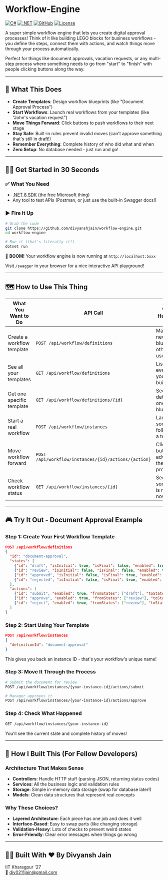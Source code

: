 # Workflow-Engine

[![C#](https://img.shields.io/badge/language-CSharp-blue.svg)](https://learn.microsoft.com/en-us/dotnet/csharp/)
[![.NET](https://img.shields.io/badge/framework-.NET_8.0-blueviolet.svg)](https://dotnet.microsoft.com/)
[![GitHub](https://img.shields.io/badge/hosted_on-GitHub-black?logo=github)](https://github.com/divyanshjain/workflow-engine)
[![License](https://img.shields.io/badge/license-MIT-lightgrey.svg)](LICENSE)

A super simple workflow engine that lets you create digital approval processes! Think of it like building LEGO blocks for business workflows - you define the steps, connect them with actions, and watch things move through your process automatically.

Perfect for things like document approvals, vacation requests, or any multi-step process where something needs to go from "start" to "finish" with people clicking buttons along the way.

---

## 🎯 What This Does

- **Create Templates**: Design workflow blueprints (like "Document Approval Process")
- **Start Workflows**: Launch real workflows from your templates (like "John's vacation request")
- **Move Things Forward**: Click buttons to push workflows to their next stage
- **Stay Safe**: Built-in rules prevent invalid moves (can't approve something that's still in draft!)
- **Remember Everything**: Complete history of who did what and when
- **Zero Setup**: No database needed - just run and go!

---

## 🏃‍♂️ Get Started in 30 Seconds
### ✅ What You Need

- [.NET 8 SDK](https://dotnet.microsoft.com/en-us/download) (the free Microsoft thing)
- Any tool to test APIs (Postman, or just use the built-in Swagger docs!)

### ▶️ Fire It Up

```bash
# Grab the code
git clone https://github.com/divyanshjain/workflow-engine.git
cd workflow-engine

# Run it (that's literally it!)
dotnet run
```

🎉 **BOOM!** Your workflow engine is now running at `http://localhost:5xxx`

Visit `/swagger` in your browser for a nice interactive API playground!

---

## 🗺️ How to Use This Thing

| What You Want to Do | API Call | What Happens |
|---------------------|----------|--------------|
| Create a workflow template | `POST /api/workflow/definitions` | Make a new blueprint others can use |
| See all your templates | `GET /api/workflow/definitions` | List everything you've built |
| Get one specific template | `GET /api/workflow/definitions/{id}` | See the details of one blueprint |
| Start a real workflow | `POST /api/workflow/instances` | Launch something following a template |
| Move workflow forward | `POST /api/workflow/instances/{id}/actions/{action}` | Click a button to advance the process |
| Check workflow status | `GET /api/workflow/instances/{id}` | See where something is right now |

---

## 🎮 Try It Out - Document Approval Example

### Step 1: Create Your First Workflow Template

```json
POST /api/workflow/definitions
{
  "id": "document-approval",
  "states": [
    {"id": "draft", "isInitial": true, "isFinal": false, "enabled": true},
    {"id": "review", "isInitial": false, "isFinal": false, "enabled": true},
    {"id": "approved", "isInitial": false, "isFinal": true, "enabled": true},
    {"id": "rejected", "isInitial": false, "isFinal": true, "enabled": true}
  ],
  "actions": [
    {"id": "submit", "enabled": true, "fromStates": ["draft"], "toState": "review"},
    {"id": "approve", "enabled": true, "fromStates": ["review"], "toState": "approved"},
    {"id": "reject", "enabled": true, "fromStates": ["review"], "toState": "rejected"}
  ]
}
```

### Step 2: Start Using Your Template

```json
POST /api/workflow/instances
{
  "definitionId": "document-approval"
}
```

This gives you back an instance ID - that's your workflow's unique name!

### Step 3: Move It Through the Process

```bash
# Submit the document for review
POST /api/workflow/instances/{your-instance-id}/actions/submit

# Manager approves it
POST /api/workflow/instances/{your-instance-id}/actions/approve
```

### Step 4: Check What Happened

```bash
GET /api/workflow/instances/{your-instance-id}
```

You'll see the current state and complete history of moves!

---

## 🧠 How I Built This (For Fellow Developers)

### Architecture That Makes Sense
- **Controllers**: Handle HTTP stuff (parsing JSON, returning status codes)
- **Services**: All the business logic and validation rules
- **Storage**: Simple in-memory data storage (swap for database later!)
- **Models**: Clean data structures that represent real concepts

### Why These Choices?
- **Layered Architecture**: Each piece has one job and does it well
- **Interface-Based**: Easy to swap parts (like changing storage)
- **Validation-Heavy**: Lots of checks to prevent weird states
- **Error-Friendly**: Clear error messages when things go wrong

---

## 👨‍💻 Built With ❤️ By **Divyansh Jain**  
IIT Kharagpur '27  
📧 div0211jain@gmail.com
